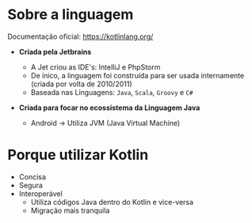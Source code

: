 # Sobre a linguagem

Documentação oficial: <https://kotlinlang.org/>

- **Criada pela Jetbrains**
    - A Jet criou as IDE's: IntelliJ e PhpStorm
    - De ínico, a linguagem foi construída para ser usada internamente (criada por volta de 2010/2011)
    - Baseada nas Linguagens: `Java`, `Scala`, `Groovy` e `C#`

- **Criada para focar no ecossistema da Linguagem Java**
    - Android -> Utiliza JVM (Java Virtual Machine)

# Porque utilizar Kotlin

- Concisa
- Segura
- Interoperável
    - Utiliza códigos Java dentro do Kotlin e vice-versa
    - Migração mais tranquila